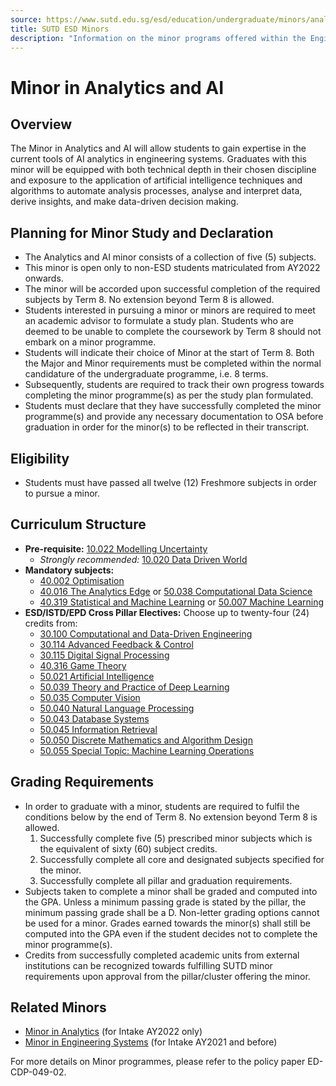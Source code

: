 ```yaml
---
source: https://www.sutd.edu.sg/esd/education/undergraduate/minors/analytics-and-ai/#tabs
title: SUTD ESD Minors
description: "Information on the minor programs offered within the Engineering Systems and Design (ESD) pillar."
---
```


# Minor in Analytics and AI

## Overview

The Minor in Analytics and AI will allow students to gain expertise in the current tools of AI analytics in engineering systems. Graduates with this minor will be equipped with both technical depth in their chosen discipline and exposure to the application of artificial intelligence techniques and algorithms to automate analysis processes, analyse and interpret data, derive insights, and make data-driven decision making.

## Planning for Minor Study and Declaration
- The Analytics and AI minor consists of a collection of five (5) subjects.
- This minor is open only to non-ESD students matriculated from AY2022 onwards.
- The minor will be accorded upon successful completion of the required subjects by Term 8. No extension beyond Term 8 is allowed.
- Students interested in pursuing a minor or minors are required to meet an academic advisor to formulate a study plan. Students who are deemed to be unable to complete the coursework by Term 8 should not embark on a minor programme.
- Students will indicate their choice of Minor at the start of Term 8. Both the Major and Minor requirements must be completed within the normal candidature of the undergraduate programme, i.e. 8 terms.
- Subsequently, students are required to track their own progress towards completing the minor programme(s) as per the study plan formulated.
- Students must declare that they have successfully completed the minor programme(s) and provide any necessary documentation to OSA before graduation in order for the minor(s) to be reflected in their transcript.

## Eligibility
- Students must have passed all twelve (12) Freshmore subjects in order to pursue a minor.

## Curriculum Structure
- **Pre-requisite:** [10.022 Modelling Uncertainty](https://www.sutd.edu.sg/course/10-022-modelling-uncertainty/)
  - *Strongly recommended:* [10.020 Data Driven World](https://www.sutd.edu.sg/course/10-020-data-driven-world-elective/)
- **Mandatory subjects:**
  - [40.002 Optimisation](https://www.sutd.edu.sg/course/40-002-optimisation/)
  - [40.016 The Analytics Edge](https://www.sutd.edu.sg/course/40-016-the-analytics-edge/) or [50.038 Computational Data Science](https://www.sutd.edu.sg/course/50-038-computational-data-science/)
  - [40.319 Statistical and Machine Learning](https://www.sutd.edu.sg/course/40-319-statistical-and-machine-learning/) or [50.007 Machine Learning](https://www.sutd.edu.sg/course/50-007-machine-learning/)
- **ESD/ISTD/EPD Cross Pillar Electives:** Choose up to twenty-four (24) credits from:
  - [30.100 Computational and Data-Driven Engineering](https://www.sutd.edu.sg/course/30-100-computational-and-data-driven-engineering/)
  - [30.114 Advanced Feedback & Control](https://www.sutd.edu.sg/course/30-114-advanced-feedback-and-control/)
  - [30.115 Digital Signal Processing](https://www.sutd.edu.sg/course/30-115-digital-signal-processing/)
  - [40.316 Game Theory](https://www.sutd.edu.sg/course/40-316-game-theory/)
  - [50.021 Artificial Intelligence](https://www.sutd.edu.sg/course/50-021-artificial-intelligence/)
  - [50.039 Theory and Practice of Deep Learning](https://www.sutd.edu.sg/course/50-039-theory-and-practice-of-deep-learning/)
  - [50.035 Computer Vision](https://www.sutd.edu.sg/course/50-035-computer-vision/)
  - [50.040 Natural Language Processing](https://www.sutd.edu.sg/course/50-040-natural-language-processing/)
  - [50.043 Database Systems](https://www.sutd.edu.sg/course/50-043-database-systems/)
  - [50.045 Information Retrieval](https://www.sutd.edu.sg/course/50-045-information-retrieval/)
  - [50.050 Discrete Mathematics and Algorithm Design](https://www.sutd.edu.sg/course/50-050-discrete-mathematics-and-algorithm-design/)
  - [50.055 Special Topic: Machine Learning Operations](https://www.sutd.edu.sg/course/50-055-special-topic-machine-learning-operations/)

## Grading Requirements
- In order to graduate with a minor, students are required to fulfil the conditions below by the end of Term 8. No extension beyond Term 8 is allowed.
  1. Successfully complete five (5) prescribed minor subjects which is the equivalent of sixty (60) subject credits.
  2. Successfully complete all core and designated subjects specified for the minor.
  3. Successfully complete all pillar and graduation requirements.
- Subjects taken to complete a minor shall be graded and computed into the GPA. Unless a minimum passing grade is stated by the pillar, the minimum passing grade shall be a D. Non-letter grading options cannot be used for a minor. Grades earned towards the minor(s) shall still be computed into the GPA even if the student decides not to complete the minor programme(s).
- Credits from successfully completed academic units from external institutions can be recognized towards fulfilling SUTD minor requirements upon approval from the pillar/cluster offering the minor.

## Related Minors
- [Minor in Analytics](https://www.sutd.edu.sg/esd/education/undergraduate/minors/analytics/) (for Intake AY2022 only)
- [Minor in Engineering Systems](https://www.sutd.edu.sg/esd/education/undergraduate/minors/engineering-systems/) (for Intake AY2021 and before)

For more details on Minor programmes, please refer to the policy paper ED-CDP-049-02.